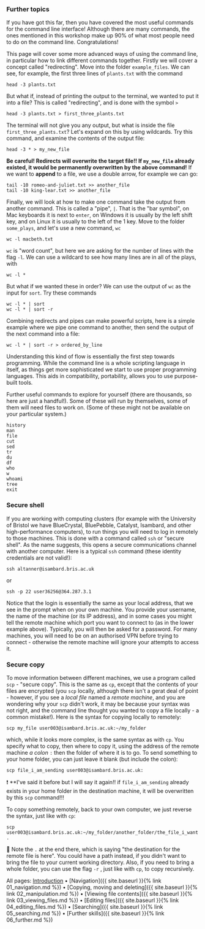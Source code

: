 ### Further topics

If you have got this far, then you have covered the most useful commands for the command line interface! Although there are many commands, the ones mentioned in this workshop make up 90% of what most people need to do on the command line. Congratulations!

This page will cover some more advanced ways of using the command line, in particular how to link different commands together. Firstly we will cover a concept called "redirecting". Move into the folder `example_files`. We can see, for example, the first three lines of `plants.txt` with the command

```
head -3 plants.txt
```

But what if, instead of printing the output to the terminal, we wanted to put it into a file? This is called "redirecting", and is done with the symbol `>`

```
head -3 plants.txt > first_three_plants.txt
```

The terminal will not give you any output, but what is inside the file `first_three_plants.txt`? Let's expand on this by using wildcards. Try this command, and examine the contents of the output file:

```
head -3 * > my_new_file
```

**Be careful! Redirects will overwrite the target file!! If `my_new_file` already existed, it would be permanently overwritten by the above command!** If we want to **append** to a file, we use a double arrow, for example we can go:

```
tail -10 romeo-and-juliet.txt >> another_file
tail -10 king-lear.txt >> another_file
```

Finally, we will look at how to make one command take the output from another command. This is called a "pipe", `|`. That is the "bar symbol", on Mac keyboards it is next to `enter`, on Windows it is usually by the left shift key, and on Linux it is usually to the left of the 1 key. Move to the folder `some_plays`, and let's use a new command, `wc`

```
wc -l macbeth.txt
```

`wc` is "word count", but here we are asking for the number of lines with the flag `-l`. We can use a wildcard to see how many lines are in all of the plays, with

```
wc -l *
```

But what if we wanted these in order? We can use the output of `wc` as the input for `sort`. Try these commands

```
wc -l * | sort
wc -l * | sort -r
```

Combining redirects and pipes can make powerful scripts, here is a simple example where we pipe one command to another, then send the output of the next command into a file:

```
wc -l * | sort -r > ordered_by_line
```

Understanding this kind of flow is essentially the first step towards programming. While the command line is a whole scripting language in itself, as things get more sophisticated we start to use proper programming languages. This aids in compatibility, portability, allows you to use purpose-built tools. 

Further useful commands to explore for yourself (there are thousands, so here are just a handful!). Some of these will run by themselves, some of them will need files to work on. (Some of these might not be available on your particular system.)

```
history
man
file
cut
sed
tr
du
df
who
w
whoami
tree
exit
```

### Secure shell

If you are working with computing clusters (for example with the University of Bristol we have BlueCrystal, BluePebble, Catalyst, Isambard, and other high-performance computers), to run things you will need to log in remotely to those machines. This is done with a command called `ssh` or "secure shell". As the name suggests, this opens a secure communications channel with another computer. Here is a typical `ssh` command (these identity credentials are not valid!):

```
ssh altanner@isambard.bris.ac.uk
```

or

```
ssh -p 22 user36256@364.287.3.1
```

Notice that the login is essentially the same as your local address, that we see in the prompt when on your own machine. You provide your username, the name of the machine (or its IP address), and in some cases you might tell the remote machine which port you want to connect to (as in the lower example above). Typically, you will then be asked for a password. For many machines, you will need to be on an authorised VPN before trying to connect - otherwise the remote machine will ignore your attempts to access it.

### Secure copy

To move information between different machines, we use a program called `scp` - "secure copy". This is the same as `cp`, except that the contents of your files are encrypted (you `scp` locally, although there isn't a gerat deal of point - however, if you see a *local file* named a *remote machine*, and you are wondering why your `scp` didn't work, it may be because your syntax was not right, and the command line thought you wanted to copy a file locally - a common mistake!). Here is the syntax for copying locally to remotely:

```
scp my_file user003@isambard.bris.ac.uk:~/my_folder
```

which, while it looks more complex, is the same syntax as with `cp`. You specify what to copy, then where to copy it, using the address of the remote machine *a colon* `:` then the folder of where it is to go. To send something to your home folder, you can just leave it blank (but include the colon):

```
scp file_i_am_sending user003@isambard.bris.ac.uk:
```

❗ **I've said it before but I will say it again!! if `file_i_am_sending` already exists in your home folder in the destination machine, it will be overwritten by this `scp` command!!!

To copy something remotely, back to your own computer, we just reverse the syntax, just like with `cp`:

```
scp user003@isambard.bris.ac.uk:~/my_folder/another_folder/the_file_i_want .
```

💙 Note the `.` at the end there, which is saying "the destination for the remote file is here". You could have a path instead, if you didn't want to bring the file to your current working directory. Also, if you need to bring a whole folder, you can use the flag `-r` , just like with `cp`, to copy recursively.

All pages: [Introduction](https://altanner.github.io/intro_to_CLI) • [Navigation]({{ site.baseurl }}{% link 01_navigation.md %}) • [Copying, moving and deleting]({{ site.baseurl }}{% link 02_manipulation.md %}) • [Viewing file contents]({{ site.baseurl }}{% link 03_viewing_files.md %}) • [Editing files]({{ site.baseurl }}{% link 04_editing_files.md %}) • [Searching]({{ site.baseurl }}{% link 05_searching.md %}) • [Further skills]({{ site.baseurl }}{% link 06_further.md %})

